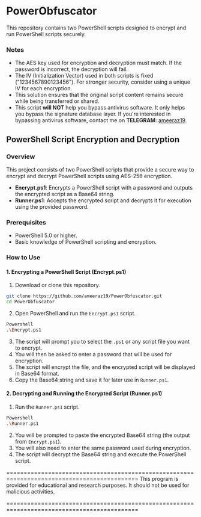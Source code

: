 # PowerObfuscator

This repository contains two PowerShell scripts designed to encrypt and run PowerShell scripts securely.

### Notes
- The AES key used for encryption and decryption must match. If the password is incorrect, the decryption will fail.
- The IV (Initialization Vector) used in both scripts is fixed ("1234567890123456"). For stronger security, consider using a unique IV for each encryption.
- This solution ensures that the original script content remains secure while being transferred or shared.
- This script **will NOT** help you bypass antivirus software. It only helps you bypass the signature database layer. If you're interested in bypassing antivirus software, contact me on **TELEGRAM**: [ameeraz19](https://t.me/ameerz19).

## PowerShell Script Encryption and Decryption

### Overview
This project consists of two PowerShell scripts that provide a secure way to encrypt and decrypt PowerShell scripts using AES-256 encryption.

- **Encrypt.ps1**: Encrypts a PowerShell script with a password and outputs the encrypted script as a Base64 string.
- **Runner.ps1**: Accepts the encrypted script and decrypts it for execution using the provided password.

### Prerequisites
- PowerShell 5.0 or higher.
- Basic knowledge of PowerShell scripting and encryption.

### How to Use

#### 1. Encrypting a PowerShell Script (Encrypt.ps1)
1. Download or clone this repository.
```bash
git clone https://github.com/ameeraz19/PowerObfuscator.git
cd PowerObfuscator
```

2. Open PowerShell and run the `Encrypt.ps1` script.
```bash
Powershell
.\Encrypt.ps1
```
3. The script will prompt you to select the `.ps1` or any script file you want to encrypt.
4. You will then be asked to enter a password that will be used for encryption.
5. The script will encrypt the file, and the encrypted script will be displayed in Base64 format.
6. Copy the Base64 string and save it for later use in `Runner.ps1`.

#### 2. Decrypting and Running the Encrypted Script (Runner.ps1)
1. Run the `Runner.ps1` script.
```bash
Powershell
.\Runner.ps1
```
2. You will be prompted to paste the encrypted Base64 string (the output from `Encrypt.ps1`).
3. You will also need to enter the same password used during encryption.
4. The script will decrypt the Base64 string and execute the PowerShell script.
   
============================================================================================
 This program is provided for educational and research purposes. It should not be used for malicious activities.

============================================================================================


